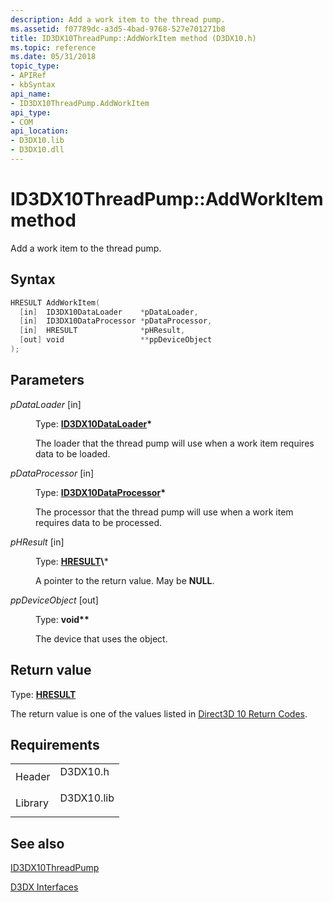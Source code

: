 ```yaml
---
description: Add a work item to the thread pump.
ms.assetid: f07789dc-a3d5-4bad-9768-527e701271b8
title: ID3DX10ThreadPump::AddWorkItem method (D3DX10.h)
ms.topic: reference
ms.date: 05/31/2018
topic_type: 
- APIRef
- kbSyntax
api_name: 
- ID3DX10ThreadPump.AddWorkItem
api_type: 
- COM
api_location: 
- D3DX10.lib
- D3DX10.dll
---
```


# ID3DX10ThreadPump::AddWorkItem method

Add a work item to the thread pump.

## Syntax


```C++
HRESULT AddWorkItem(
  [in]  ID3DX10DataLoader    *pDataLoader,
  [in]  ID3DX10DataProcessor *pDataProcessor,
  [in]  HRESULT              *pHResult,
  [out] void                 **ppDeviceObject
);
```



## Parameters

<dl> <dt>

*pDataLoader* \[in\]
</dt> <dd>

Type: **[**ID3DX10DataLoader**](id3dx10dataloader.md)\***

The loader that the thread pump will use when a work item requires data to be loaded.

</dd> <dt>

*pDataProcessor* \[in\]
</dt> <dd>

Type: **[**ID3DX10DataProcessor**](id3dx10dataprocessor.md)\***

The processor that the thread pump will use when a work item requires data to be processed.

</dd> <dt>

*pHResult* \[in\]
</dt> <dd>

Type: **[**HRESULT**](https://msdn.microsoft.com/library/Bb401631(v=MSDN.10).aspx)\***

A pointer to the return value. May be **NULL**.

</dd> <dt>

*ppDeviceObject* \[out\]
</dt> <dd>

Type: **void\*\***

The device that uses the object.

</dd> </dl>

## Return value

Type: **[**HRESULT**](https://msdn.microsoft.com/library/Bb401631(v=MSDN.10).aspx)**

The return value is one of the values listed in [Direct3D 10 Return Codes](d3d10-graphics-reference-returnvalues.md).

## Requirements



|                    |                                                                                       |
|--------------------|---------------------------------------------------------------------------------------|
| Header<br/>  | <dl> <dt>D3DX10.h</dt> </dl>   |
| Library<br/> | <dl> <dt>D3DX10.lib</dt> </dl> |



## See also

<dl> <dt>

[ID3DX10ThreadPump](id3dx10threadpump.md)
</dt> <dt>

[D3DX Interfaces](d3d10-graphics-reference-d3dx10-interfaces.md)
</dt> </dl>

 

 




